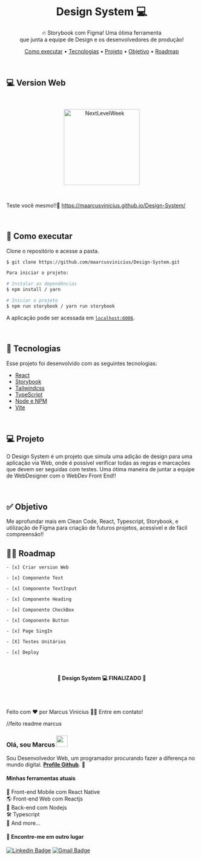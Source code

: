 <h1 align="center">Design System 💻</h1>

<p align="center">🔥 Storybook com Figma! Uma ótima ferramenta</br>que junta a equipe de Design e os desenvolvedores de produção!</p>

<p align="center">
 <a href="#-executar">Como executar</a> •
 <a href="#-tecnologias">Tecnologias</a> •
 <a href="#-projeto">Projeto</a> • 
 <a href="#-objetivo">Objetivo</a> • 
 <a href="#-roadmap">Roadmap</a>
</p>

<br />

## 💻 Version Web

<br />

<div id="layout" align="center">
  <p align="stretch">
    <img align="center" height="200" alt="NextLevelWeek" title="#NextLevelWeek" src="./assets/Web Img Ti1.png">
  </p>
</div>

<br />

Teste você mesmo!!🔎 https://maarcusvinicius.github.io/Design-System/

<br />

## 🚀 Como executar

Clone o repositório e acesse a pasta.

```bash
$ git clone https://github.com/maarcusvinicius/Design-System.git

Para iniciar o projeto:

# Instalar as dependências
$ npm install / yarn

# Iniciar o projeto
$ npm run storybook / yarn run storybook
```
A aplicação pode ser acessada em [`localhost:6006`](http://localhost:6006).

<br />

## 🔧 Tecnologias

Esse projeto foi desenvolvido com as seguintes tecnologias:

- [React](https://reactjs.org/)
- [Storybook](https://storybook.js.org/)
- [Tailwindcss](https://tailwindcss.com/)
- [TypeScript](https://developer.mozilla.org/pt-BR/docs/Web/JavaScript)
- [Node e NPM](https://nodejs.org/)
- [Vite](https://vitejs.dev/)

<br />

## 💻 Projeto

O Design System é um projeto que simula uma adição de design para uma aplicação via Web, onde é possível verificar todas as regras e marcações que devem ser seguidas com testes. Uma ótima maneira de juntar a equipe de WebDesigner com o WebDev Front End!!

<br />

<h2 id="objetivo">✅ Objetivo </h2>

Me aprofundar mais em Clean Code, React, Typescript, Storybook, e utilização de Figma para criação de futuros projetos, acessivel e de fácil compreensão!!

<h2 id="roadmap">🐱‍🏍 Roadmap</h2>

    - [x] Criar version Web

    - [x] Componente Text

    - [x] Componente TextInput

    - [x] Componente Heading

    - [x] Componente CheckBox

    - [x] Componente Button

    - [x] Page SingIn

    - [X] Testes Unitários

    - [x] Deploy

<br>
<h4 align="center"> 
	🚧  Design System 💻 FINALIZADO  🚧
</h4>
<br />

<br />

Feito com ❤️ por Marcus Vinicius 👋🏽 Entre em contato!
















//feito readme marcus 


### Olá, sou Marcus <img src="https://media.giphy.com/media/hvRJCLFzcasrR4ia7z/giphy.gif" width="30" >

Sou Desenvolvedor Web, um programador procurando fazer a diferença no mundo digital. [**Profile Github**](https://github.com/maarcusvinicius). 🚀

#### Minhas ferramentas atuais
📲 Front-end Mobile com React Native  
🌎 Front-end Web com Reactjs  
📡 Back-end com Nodejs  
🛠️ Typescript  
🧰 And more...  


#### 💬 Encontre-me em outro lugar

[![Linkedin Badge](https://img.shields.io/badge/-Linkedin-blue?style=flat-square&logo=Linkedin&logoColor=white&link=https://www.linkedin.com/in/marcus-vinicius-507718228/)](https://www.linkedin.com/in/marcus-vinicius-507718228/)
[![Gmail Badge](https://img.shields.io/badge/-marcus.editor77@gmail.com-c14438?style=flat-square&logo=Gmail&logoColor=white&link=mailto:marcus.editor77@gmail.com)](marcus.editor77@gmail.com)
